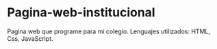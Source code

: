 # Pagina-web-institucional
Pagina web que programe para mi colegio. Lenguajes utilizados: HTML, Css, JavaScript.
